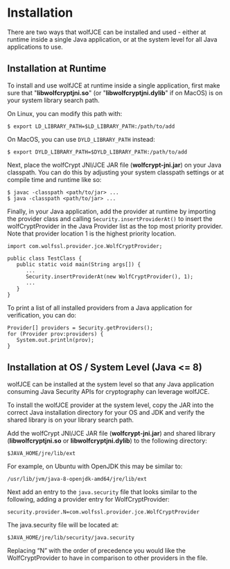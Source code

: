 #  Installation

There are two ways that wolfJCE can be installed and used - either at runtime
inside a single Java application, or at the system level for all Java
applications to use.

##  Installation at Runtime

To install and use wolfJCE at runtime inside a single application, first make
sure that "**libwolfcryptjni.so**" (or "**libwolfcryptjni.dylib**" if on MacOS)
is on your system library search path.

On Linux, you can modify this path with:

```
$ export LD_LIBRARY_PATH=$LD_LIBRARY_PATH:/path/to/add
```

On MacOS, you can use `DYLD_LIBRARY_PATH` instead:

```
$ export DYLD_LIBRARY_PATH=$DYLD_LIBRARY_PATH:/path/to/add
```

Next, place the wolfCrypt JNI/JCE JAR file (**wolfcrypt-jni.jar**) on your
Java classpath. You can do this by adjusting your system classpath settings
or at compile time and runtime like so:

```
$ javac -classpath <path/to/jar> ...
$ java -classpath <path/to/jar> ...
```

Finally, in your Java application, add the provider at runtime by importing
the provider class and calling `Security.insertProviderAt()` to insert the
wolfCryptProvider in the Java Provider list as the top most priority provider.
Note that provider location 1 is the highest priority location.

```
import com.wolfssl.provider.jce.WolfCryptProvider;

public class TestClass {
   public static void main(String args[]) {
      ...
      Security.insertProviderAt(new WolfCryptProvider(), 1);
      ...
   }
}
```

To print a list of all installed providers from a Java application for
verification, you can do:

```
Provider[] providers = Security.getProviders();
for (Provider prov:providers) {
   System.out.println(prov);
}
```

##  Installation at OS / System Level (Java <= 8)

wolfJCE can be installed at the system level so that any Java application
consuming Java Security APIs for cryptography can leverage wolfJCE.

To install the wolfJCE provider at the system level, copy the JAR into the
correct Java installation directory for your OS and JDK and verify the shared
library is on your library search path.
    
Add the wolfCrypt JNI/JCE JAR file (**wolfcrypt-jni.jar**) and shared library
(**libwolfcryptjni.so** or **libwolfcryptjni.dylib**) to the following
directory:

```
$JAVA_HOME/jre/lib/ext
```

For example, on Ubuntu with OpenJDK this may be similar to:

```
/usr/lib/jvm/java-8-openjdk-amd64/jre/lib/ext
```

Next add an entry to the `java.security` file that looks similar to the
following, adding a provider entry for WolfCryptProvider:

```
security.provider.N=com.wolfssl.provider.jce.WolfCryptProvider
```

The java.security file will be located at:

```
$JAVA_HOME/jre/lib/security/java.security
```

Replacing “N” with the order of precedence you would like the WolfCryptProvider
to have in comparison to other providers in the file.

